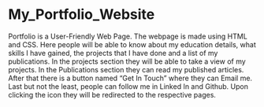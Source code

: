# My_Portfolio_Website
Portfolio is a User-Friendly Web Page. The webpage is made using HTML and CSS.
Here people will be able to know about my education details, what skills I have gained, the projects that I have done and a list of my publications.
In the projects section they will be able to take a view of my projects. In the Publications section they can read my published articles.
After that there is a button named “Get In Touch” where they can Email me. Last but not the least, people can follow me in Linked In and Github.
Upon clicking the icon they will be redirected to the respective pages.
